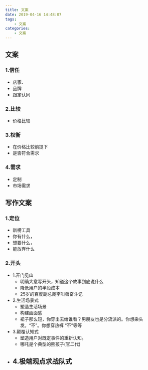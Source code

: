 ```yaml
---
title: 文案
date: 2019-04-16 14:48:07
tags:
    - 文案
categories:
    - 文案
---
```

## 文案

### 1.信任
- 店家、
- 品牌
- 跟定认同
### 2.比较
- 价格比较
### 3.权衡
- 在价格比较前提下
- 是否符合需求
### 4.需求
- 定制
- 市场需求
## 写作文案
### 1.定位
- 新榜工具
- 你有什么，
- 想要什么，
- 能放弃什么
### 2.开头
- 1.开门见山
    - 明确大意写开头，知道这个故事到底说什么
    - 降低用户的半段成本
    - 25岁的百度副总裁李叫兽奋斗记
- 2.生活场景式
    - 塑造生活场景
    - 构建画面感
    - 裙子那么短，你穿出去给谁看？男朋友也是分流派的。你想染头发。“不”。你想穿热裤
“不”等等
- 3.颠覆认知式
    - 塑造用户对既定事件的重新认知。
    - 哪吒是个典型的熊孩子(官二代)
- 4.极端观点求战队式
    - 
